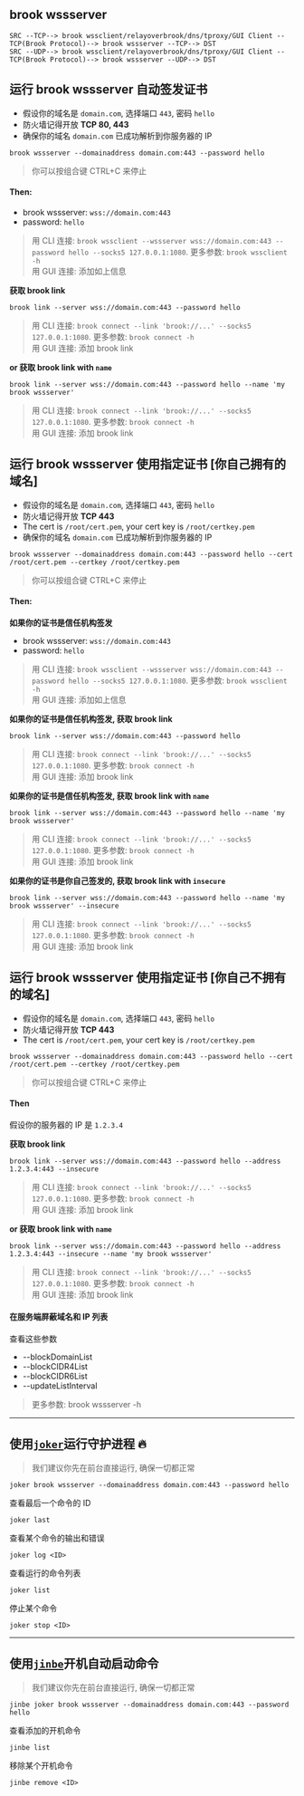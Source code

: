 ## brook wssserver

```
SRC --TCP--> brook wssclient/relayoverbrook/dns/tproxy/GUI Client --TCP(Brook Protocol)--> brook wssserver --TCP--> DST
SRC --UDP--> brook wssclient/relayoverbrook/dns/tproxy/GUI Client --TCP(Brook Protocol)--> brook wssserver --UDP--> DST
```

## 运行 brook wssserver 自动签发证书

-   假设你的域名是 `domain.com`, 选择端口 `443`, 密码 `hello`
-   防火墙记得开放 **TCP 80, 443**
-   确保你的域名 `domain.com` 已成功解析到你服务器的 IP

```
brook wssserver --domainaddress domain.com:443 --password hello
```

> 你可以按组合键 CTRL+C 来停止

#### Then:

-   brook wssserver: `wss://domain.com:443`
-   password: `hello`

> 用 CLI 连接: `brook wssclient --wssserver wss://domain.com:443 --password hello --socks5 127.0.0.1:1080`. 更多参数: `brook wssclient -h`<br/>
> 用 GUI 连接: 添加如上信息

**获取 brook link**

```
brook link --server wss://domain.com:443 --password hello
```

> 用 CLI 连接: `brook connect --link 'brook://...' --socks5 127.0.0.1:1080`. 更多参数: `brook connect -h`<br>
> 用 GUI 连接: 添加 brook link

**or 获取 brook link with `name`**

```
brook link --server wss://domain.com:443 --password hello --name 'my brook wssserver'
```

> 用 CLI 连接: `brook connect --link 'brook://...' --socks5 127.0.0.1:1080`. 更多参数: `brook connect -h`<br>
> 用 GUI 连接: 添加 brook link

## 运行 brook wssserver 使用指定证书 [你自己拥有的域名]

-   假设你的域名是 `domain.com`, 选择端口 `443`, 密码 `hello`
-   防火墙记得开放 **TCP 443**
-   The cert is `/root/cert.pem`, your cert key is `/root/certkey.pem`
-   确保你的域名 `domain.com` 已成功解析到你服务器的 IP

```
brook wssserver --domainaddress domain.com:443 --password hello --cert /root/cert.pem --certkey /root/certkey.pem
```

> 你可以按组合键 CTRL+C 来停止

#### Then:

**如果你的证书是信任机构签发**

-   brook wssserver: `wss://domain.com:443`
-   password: `hello`

> 用 CLI 连接: `brook wssclient --wssserver wss://domain.com:443 --password hello --socks5 127.0.0.1:1080`. 更多参数: `brook wssclient -h`<br/>
> 用 GUI 连接: 添加如上信息

**如果你的证书是信任机构签发, 获取 brook link**

```
brook link --server wss://domain.com:443 --password hello
```

> 用 CLI 连接: `brook connect --link 'brook://...' --socks5 127.0.0.1:1080`. 更多参数: `brook connect -h`<br>
> 用 GUI 连接: 添加 brook link

**如果你的证书是信任机构签发, 获取 brook link with `name`**

```
brook link --server wss://domain.com:443 --password hello --name 'my brook wssserver'
```

> 用 CLI 连接: `brook connect --link 'brook://...' --socks5 127.0.0.1:1080`. 更多参数: `brook connect -h`<br>
> 用 GUI 连接: 添加 brook link

**如果你的证书是你自己签发的, 获取 brook link with `insecure`**

```
brook link --server wss://domain.com:443 --password hello --name 'my brook wssserver' --insecure
```

> 用 CLI 连接: `brook connect --link 'brook://...' --socks5 127.0.0.1:1080`. 更多参数: `brook connect -h`<br>
> 用 GUI 连接: 添加 brook link

## 运行 brook wssserver 使用指定证书 [你自己不拥有的域名]

-   假设你的域名是 `domain.com`, 选择端口 `443`, 密码 `hello`
-   防火墙记得开放 **TCP 443**
-   The cert is `/root/cert.pem`, your cert key is `/root/certkey.pem`

```
brook wssserver --domainaddress domain.com:443 --password hello --cert /root/cert.pem --certkey /root/certkey.pem
```

> 你可以按组合键 CTRL+C 来停止

#### Then

假设你的服务器的 IP 是 `1.2.3.4`

**获取 brook link**

```
brook link --server wss://domain.com:443 --password hello --address 1.2.3.4:443 --insecure
```

> 用 CLI 连接: `brook connect --link 'brook://...' --socks5 127.0.0.1:1080`. 更多参数: `brook connect -h`<br>
> 用 GUI 连接: 添加 brook link

**or 获取 brook link with `name`**

```
brook link --server wss://domain.com:443 --password hello --address 1.2.3.4:443 --insecure --name 'my brook wssserver'
```

> 用 CLI 连接: `brook connect --link 'brook://...' --socks5 127.0.0.1:1080`. 更多参数: `brook connect -h`<br>
> 用 GUI 连接: 添加 brook link

#### 在服务端屏蔽域名和 IP 列表

查看这些参数

-   --blockDomainList
-   --blockCIDR4List
-   --blockCIDR6List
-   --updateListInterval

> 更多参数: brook wssserver -h

---

## 使用[`joker`](https://github.com/txthinking/joker)运行守护进程 🔥

> 我们建议你先在前台直接运行, 确保一切都正常

```
joker brook wssserver --domainaddress domain.com:443 --password hello
```

查看最后一个命令的 ID

```
joker last
```

查看某个命令的输出和错误

```
joker log <ID>
```

查看运行的命令列表

```
joker list
```

停止某个命令

```
joker stop <ID>
```

---

## 使用[`jinbe`](https://github.com/txthinking/jinbe)开机自动启动命令

> 我们建议你先在前台直接运行, 确保一切都正常

```
jinbe joker brook wssserver --domainaddress domain.com:443 --password hello
```

查看添加的开机命令

```
jinbe list
```

移除某个开机命令

```
jinbe remove <ID>
```
